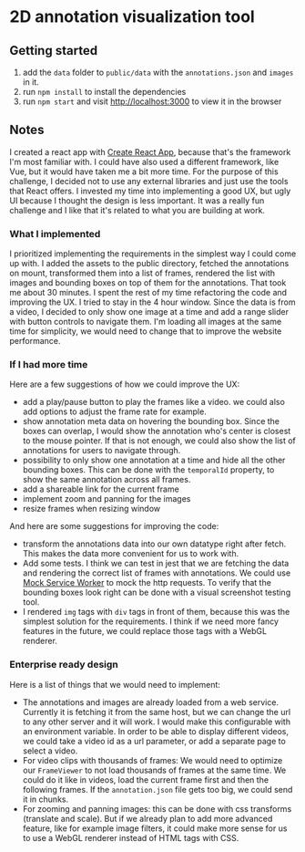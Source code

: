 # 2D annotation visualization tool

## Getting started

1. add the `data` folder to `public/data` with the `annotations.json` and
   `images` in it.
2. run `npm install` to install the dependencies
3. run `npm start` and visit [http://localhost:3000](http://localhost:3000) to
   view it in the browser

## Notes

I created a react app with
[Create React App](https://github.com/facebook/create-react-app), because that's
the framework I'm most familiar with. I could have also used a different
framework, like Vue, but it would have taken me a bit more time. For the purpose
of this challenge, I decided not to use any external libraries and just use the
tools that React offers. I invested my time into implementing a good UX, but
ugly UI because I thought the design is less important. It was a really fun
challenge and I like that it's related to what you are building at work.

### What I implemented

I prioritized implementing the requirements in the simplest way I could come up
with. I added the assets to the public directory, fetched the annotations on
mount, transformed them into a list of frames, rendered the list with images and
bounding boxes on top of them for the annotations. That took me about 30
minutes. I spent the rest of my time refactoring the code and improving the UX.
I tried to stay in the 4 hour window. Since the data is from a video, I decided
to only show one image at a time and add a range slider with button controls to
navigate them. I'm loading all images at the same time for simplicity, we would
need to change that to improve the website performance.

### If I had more time

Here are a few suggestions of how we could improve the UX:

- add a play/pause button to play the frames like a video. we could also add
  options to adjust the frame rate for example.
- show annotation meta data on hovering the bounding box. Since the boxes can
  overlap, I would show the annotation who's center is closest to the mouse
  pointer. If that is not enough, we could also show the list of annotations for
  users to navigate through.
- possibility to only show one annotation at a time and hide all the other
  bounding boxes. This can be done with the `temporalId` property, to show the
  same annotation across all frames.
- add a shareable link for the current frame
- implement zoom and panning for the images
- resize frames when resizing window

And here are some suggestions for improving the code:

- transform the annotations data into our own datatype right after fetch. This
  makes the data more convenient for us to work with.
- Add some tests. I think we can test in jest that we are fetching the data and
  rendering the correct list of frames with annotations. We could use
  [Mock Service Worker](https://mswjs.io/) to mock the http requests. To verify
  that the bounding boxes look right can be done with a visual screenshot
  testing tool.
- I rendered `img` tags with `div` tags in front of them, because this was the
  simplest solution for the requirements. I think if we need more fancy features
  in the future, we could replace those tags with a WebGL renderer.

### Enterprise ready design

Here is a list of things that we would need to implement:

- The annotations and images are already loaded from a web service. Currently it
  is fetching it from the same host, but we can change the url to any other
  server and it will work. I would make this configurable with an environment
  variable. In order to be able to display different videos, we could take a
  video id as a url parameter, or add a separate page to select a video.
- For video clips with thousands of frames: We would need to optimize our
  `FrameViewer` to not load thousands of frames at the same time. We could do it
  like in videos, load the current frame first and then the following frames. If
  the `annotation.json` file gets too big, we could send it in chunks.
- For zooming and panning images: this can be done with css transforms
  (translate and scale). But if we already plan to add more advanced feature,
  like for example image filters, it could make more sense for us to use a WebGL
  renderer instead of HTML tags with CSS.
